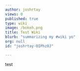 ```yaml
---
author: joshrtay
views: 0
published: true
type: wiki
image: /bokeh.png
title: Test Wiki
blurb: "summarizing my #wiki yo"
org: null
id: "joshrtay-OIPhz0J"

---
```


test
